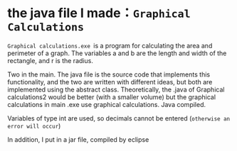 # the java file I made：`Graphical Calculations`

`Graphical calculations.exe `is a program for calculating the area and perimeter of a graph. The variables a and b are the length and width of the rectangle, and r is the radius.

Two in the main. The java file is the source code that implements this functionality, and the two are written with different ideas, but both are implemented using the abstract class. Theoretically, the .java of Graphical calculations2 would be better (with a smaller volume) but the graphical calculations in main .exe use graphical calculations. Java compiled.

Variables of type int are used, so decimals cannot be entered (`otherwise an error will occur`)

In addition, I put in a jar file, compiled by eclipse
